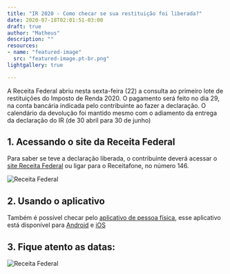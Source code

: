 ```yaml
---
title: "IR 2020 - Como checar se sua restituição foi liberada?"
date: 2020-07-18T02:01:51-03:00
draft: true
author: "Matheus"
description: ""
resources:
- name: "featured-image"
  src: "featured-image.pt-br.png"
lightgallery: true

---
```


 A Receita Federal abriu nesta sexta-feira (22) a consulta ao primeiro lote de restituições do Imposto de Renda 2020. O pagamento será feito no dia 29, na conta bancária indicada pelo contribuinte ao fazer a declaração. O calendário da devolução foi mantido mesmo com o adiamento da entrega da declaração do IR (de 30 abril para 30 de junho)
        
## 1. Acessando o site da Receita Federal

Para saber se teve a declaração liberada, o contribuinte deverá acessar o [site Receita Federal](https://servicos.receita.fazenda.gov.br/Servicos/ConsRest/Atual.app/paginas/index.asp") ou ligar para o Receitafone, no número 146.

![Receita Federal](/images/consulta-restituições-IRPF.png "Página Receita Federal")


## 2. Usando o aplicativo
Também é possível checar pelo [aplicativo de pessoa física](http://receita.economia.gov.br/programas-para-download/dispositivos-moveis/app-pessoa-fisica), esse aplicativo está disponível para [Android](https://play.google.com/store/apps/details?id=br.gov.fazenda.receita.pessoafisica&hl=pt_BR) e [iOS](https://apps.apple.com/br/app/pessoa-f%C3%ADsica/id529883041)


## 3. Fique atento as datas: 
![Receita Federal](/images/tabela-ir-2020.png "Datas")
